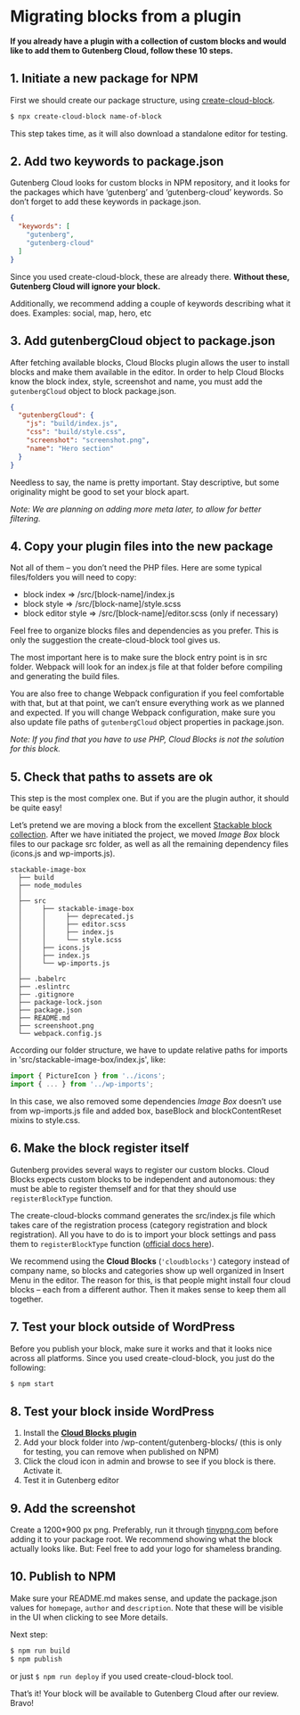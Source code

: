 # Migrating blocks from a plugin

**If you already have a plugin with a collection of custom blocks and would like to add them to Gutenberg Cloud, follow these 10 steps.**

## 1. Initiate a new package for NPM

First we should create our package structure, using [create-cloud-block](https://github.com/front/create-cloud-block).

```sh
$ npx create-cloud-block name-of-block
```

This step takes time, as it will also download a standalone editor for testing.

## 2. Add two keywords to package.json

Gutenberg Cloud looks for custom blocks in NPM repository, and it looks for the packages which have ‘gutenberg’ and ‘gutenberg-cloud’ keywords. So don’t forget to add these keywords in package.json.

```json
{
  "keywords": [
    "gutenberg",
    "gutenberg-cloud"
  ]
}
```

Since you used create-cloud-block, these are already there. **Without these, Gutenberg Cloud will ignore your block.**

Additionally, we recommend adding a couple of keywords describing what it does. Examples: social, map, hero, etc

## 3. Add gutenbergCloud object to package.json

After fetching available blocks, Cloud Blocks plugin allows the user to install blocks and make them available in the editor. In order to help Cloud Blocks know the block index, style, screenshot and name, you must add the `gutenbergCloud` object to block package.json.

```json
{
  "gutenbergCloud": {
    "js": "build/index.js",
    "css": "build/style.css",
    "screenshot": "screenshot.png",
    "name": "Hero section"
  }
}
```

Needless to say, the name is pretty important. Stay descriptive, but some originality might be good to set your block apart.

*Note: We are planning on adding more meta later, to allow for better filtering.*

## 4. Copy your plugin files into the new package

Not all of them – you don’t need the PHP files. Here are some typical files/folders you will need to copy:

  - block index        => /src/[block-name]/index.js
  - block style        => /src/[block-name]/style.scss
  - block editor style => /src/[block-name]/editor.scss (only if necessary)

Feel free to organize blocks files and dependencies as you prefer. This is only the suggestion the create-cloud-block tool gives us.

The most important here is to make sure the block entry point is in src folder. Webpack will look for an index.js file at that folder before compiling and generating the build files.

You are also free to change Webpack configuration if you feel comfortable with that, but at that point, we can’t ensure everything work as we planned and expected. If you will change Webpack configuration, make sure you also update file paths of `gutenbergCloud` object properties in package.json.

*Note: If you find that you have to use PHP, Cloud Blocks is not the solution for this block.*

## 5. Check that paths to assets are ok

This step is the most complex one. But if you are the plugin author, it should be quite easy!

Let’s pretend we are moving a block from the excellent [Stackable block collection](https://wordpress.org/plugins/stackable-ultimate-gutenberg-blocks/). After we have initiated the project, we moved *Image Box* block files to our package src folder, as well as all the remaining dependency files (icons.js and wp-imports.js).

```
stackable-image-box
  ├── build
  ├── node_modules
  │
  ├── src
  │     ├── stackable-image-box
  │     │     ├── deprecated.js
  │     │     ├── editor.scss
  │     │     ├── index.js
  │     │     └── style.scss
  │     ├── icons.js
  │     ├── index.js
  │     └── wp-imports.js
  │
  ├── .babelrc
  ├── .eslintrc
  ├── .gitignore
  ├── package-lock.json
  ├── package.json
  ├── README.md
  ├── screenshoot.png
  └── webpack.config.js

```

According our folder structure, we have to update relative paths for imports in 'src/stackable-image-box/index.js', like:

```js
import { PictureIcon } from '../icons';
import { ... } from '../wp-imports';
```

In this case, we also removed some dependencies *Image Box* doesn’t use from wp-imports.js file and added box, baseBlock and blockContentReset mixins to style.css.

## 6. Make the block register itself

Gutenberg provides several ways to register our custom blocks. Cloud Blocks expects custom blocks to be independent and autonomous: they must be able to register themself and for that they should use `registerBlockType` function.

The create-cloud-blocks command generates the src/index.js file which takes care of the registration process (category registration and block registration). All you have to do is to import your block settings and pass them to `registerBlockType` function ([official docs here](https://wordpress.org/gutenberg/handbook/blocks/writing-your-first-block-type/#registering-the-block)).

We recommend using the **Cloud Blocks** (`'cloudblocks'`) category instead of company name, so blocks and categories show up well organized in Insert Menu in the editor. The reason for this, is that people might install four cloud blocks – each from a different author. Then it makes sense to keep them all together.

## 7. Test your block outside of WordPress

Before you publish your block, make sure it works and that it looks nice across all platforms. Since you used create-cloud-block, you just do the following:

```sh
$ npm start
```

## 8. Test your block inside WordPress

1. Install the **[Cloud Blocks plugin](https://wordpress.org/plugins/cloud-blocks/)**
2. Add your block folder into /wp-content/gutenberg-blocks/ (this is only for testing, you can remove when published on NPM)
3. Click the cloud icon in admin and browse to see if you block is there. Activate it.
4. Test it in Gutenberg editor

## 9. Add the screenshot

Create a 1200*900 px png. Preferably, run it through [tinypng.com](https://tinypng.com/) before adding it to your package root. We recommend showing what the block actually looks like. But: Feel free to add your logo for shameless branding.

## 10. Publish to NPM

Make sure your README.md makes sense, and update the package.json values for `homepage`, `author` and `description`. Note that these will be visible in the UI when clicking to see More details. 

Next step:


```sh
$ npm run build
$ npm publish
```

or just `$ npm run deploy` if you used create-cloud-block tool.

That’s it! Your block will be available to Gutenberg Cloud after our review. Bravo!
